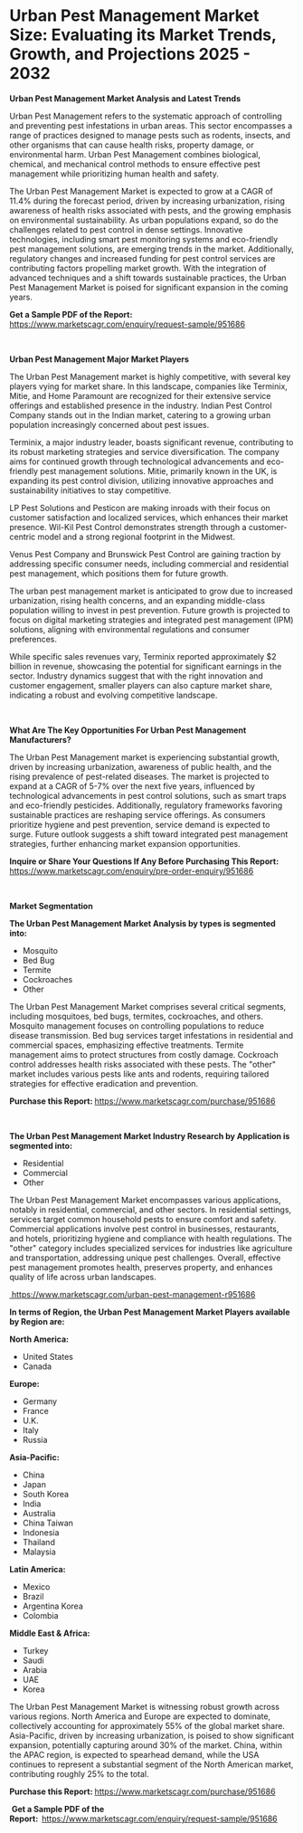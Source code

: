 <p><h1>Urban Pest Management Market Size: Evaluating its Market Trends, Growth, and Projections 2025 - 2032</h1></p><p><strong>Urban Pest Management Market Analysis and Latest Trends</strong></p>
<p><p>Urban Pest Management refers to the systematic approach of controlling and preventing pest infestations in urban areas. This sector encompasses a range of practices designed to manage pests such as rodents, insects, and other organisms that can cause health risks, property damage, or environmental harm. Urban Pest Management combines biological, chemical, and mechanical control methods to ensure effective pest management while prioritizing human health and safety.</p><p>The Urban Pest Management Market is expected to grow at a CAGR of 11.4% during the forecast period, driven by increasing urbanization, rising awareness of health risks associated with pests, and the growing emphasis on environmental sustainability. As urban populations expand, so do the challenges related to pest control in dense settings. Innovative technologies, including smart pest monitoring systems and eco-friendly pest management solutions, are emerging trends in the market. Additionally, regulatory changes and increased funding for pest control services are contributing factors propelling market growth. With the integration of advanced techniques and a shift towards sustainable practices, the Urban Pest Management Market is poised for significant expansion in the coming years.</p></p>
<p><strong>Get a Sample PDF of the Report:&nbsp;</strong> <a href="https://www.marketscagr.com/enquiry/request-sample/951686?utm_campaign=3369&utm_medium=2&utm_source=Github&utm_content=ia&utm_term=17042025&utm_id=urban-pest-management">https://www.marketscagr.com/enquiry/request-sample/951686</a></p>
<p>&nbsp;</p>
<p><strong>Urban Pest Management Major Market Players</strong></p>
<p><p>The Urban Pest Management market is highly competitive, with several key players vying for market share. In this landscape, companies like Terminix, Mitie, and Home Paramount are recognized for their extensive service offerings and established presence in the industry. Indian Pest Control Company stands out in the Indian market, catering to a growing urban population increasingly concerned about pest issues.</p><p>Terminix, a major industry leader, boasts significant revenue, contributing to its robust marketing strategies and service diversification. The company aims for continued growth through technological advancements and eco-friendly pest management solutions. Mitie, primarily known in the UK, is expanding its pest control division, utilizing innovative approaches and sustainability initiatives to stay competitive.</p><p>LP Pest Solutions and Pesticon are making inroads with their focus on customer satisfaction and localized services, which enhances their market presence. Wil-Kil Pest Control demonstrates strength through a customer-centric model and a strong regional footprint in the Midwest.</p><p>Venus Pest Company and Brunswick Pest Control are gaining traction by addressing specific consumer needs, including commercial and residential pest management, which positions them for future growth.</p><p>The urban pest management market is anticipated to grow due to increased urbanization, rising health concerns, and an expanding middle-class population willing to invest in pest prevention. Future growth is projected to focus on digital marketing strategies and integrated pest management (IPM) solutions, aligning with environmental regulations and consumer preferences.</p><p>While specific sales revenues vary, Terminix reported approximately $2 billion in revenue, showcasing the potential for significant earnings in the sector. Industry dynamics suggest that with the right innovation and customer engagement, smaller players can also capture market share, indicating a robust and evolving competitive landscape.</p></p>
<p>&nbsp;</p>
<p><strong>What Are The Key Opportunities For Urban Pest Management Manufacturers?</strong></p>
<p><p>The Urban Pest Management market is experiencing substantial growth, driven by increasing urbanization, awareness of public health, and the rising prevalence of pest-related diseases. The market is projected to expand at a CAGR of 5-7% over the next five years, influenced by technological advancements in pest control solutions, such as smart traps and eco-friendly pesticides. Additionally, regulatory frameworks favoring sustainable practices are reshaping service offerings. As consumers prioritize hygiene and pest prevention, service demand is expected to surge. Future outlook suggests a shift toward integrated pest management strategies, further enhancing market expansion opportunities.</p></p>
<p><strong>Inquire or Share Your Questions If Any Before Purchasing This Report:</strong> <a href="https://www.marketscagr.com/enquiry/pre-order-enquiry/951686?utm_campaign=3369&utm_medium=2&utm_source=Github&utm_content=ia&utm_term=17042025&utm_id=urban-pest-management">https://www.marketscagr.com/enquiry/pre-order-enquiry/951686</a></p>
<p>&nbsp;</p>
<p><strong>Market Segmentation</strong></p>
<p><strong>The Urban Pest Management Market Analysis by types is segmented into:</strong></p>
<p><ul><li>Mosquito</li><li>Bed Bug</li><li>Termite</li><li>Cockroaches</li><li>Other</li></ul></p>
<p><p>The Urban Pest Management Market comprises several critical segments, including mosquitoes, bed bugs, termites, cockroaches, and others. Mosquito management focuses on controlling populations to reduce disease transmission. Bed bug services target infestations in residential and commercial spaces, emphasizing effective treatments. Termite management aims to protect structures from costly damage. Cockroach control addresses health risks associated with these pests. The "other" market includes various pests like ants and rodents, requiring tailored strategies for effective eradication and prevention.</p></p>
<p><strong>Purchase this Report:&nbsp;</strong><a href="https://www.marketscagr.com/purchase/951686?utm_campaign=3369&utm_medium=2&utm_source=Github&utm_content=ia&utm_term=17042025&utm_id=urban-pest-management">https://www.marketscagr.com/purchase/951686</a></p>
<p>&nbsp;</p>
<p><strong>The Urban Pest Management Market Industry Research by Application is segmented into:</strong></p>
<p><ul><li>Residential</li><li>Commercial</li><li>Other</li></ul></p>
<p><p>The Urban Pest Management Market encompasses various applications, notably in residential, commercial, and other sectors. In residential settings, services target common household pests to ensure comfort and safety. Commercial applications involve pest control in businesses, restaurants, and hotels, prioritizing hygiene and compliance with health regulations. The "other" category includes specialized services for industries like agriculture and transportation, addressing unique pest challenges. Overall, effective pest management promotes health, preserves property, and enhances quality of life across urban landscapes.</p></p>
<p><a href="https://www.marketscagr.com/urban-pest-management-r951686?utm_campaign=3369&utm_medium=2&utm_source=Github&utm_content=ia&utm_term=17042025&utm_id=urban-pest-management">&nbsp;https://www.marketscagr.com/urban-pest-management-r951686</a></p>
<p><strong>In terms of Region, the Urban Pest Management Market Players available by Region are:</strong></p>
<p>
    <p> <strong> North America: </strong>
        <ul>
            <li>United States</li>
            <li>Canada</li>
        </ul>
        </p> 
    <p> <strong> Europe: </strong>
        <ul>
            <li>Germany</li>
            <li>France</li>
            <li>U.K.</li>
            <li>Italy</li>
            <li>Russia</li>
        </ul>
        </p> 
    <p> <strong> Asia-Pacific: </strong>
        <ul>
            <li>China</li>
            <li>Japan</li>
            <li>South Korea</li>
            <li>India</li>
            <li>Australia</li>
            <li>China Taiwan</li>
            <li>Indonesia</li>
            <li>Thailand</li>
            <li>Malaysia</li>
        </ul>
        </p> 
    <p> <strong> Latin America: </strong>
        <ul>
            <li>Mexico</li>
            <li>Brazil</li>
            <li>Argentina Korea</li>
            <li>Colombia</li>
        </ul>
        </p> 
    <p> <strong> Middle East & Africa: </strong>
        <ul>
            <li>Turkey</li>
            <li>Saudi</li>
            <li>Arabia</li>
            <li>UAE</li>
            <li>Korea</li>
        </ul>
    </p>
    </p>
<p><p>The Urban Pest Management Market is witnessing robust growth across various regions. North America and Europe are expected to dominate, collectively accounting for approximately 55% of the global market share. Asia-Pacific, driven by increasing urbanization, is poised to show significant expansion, potentially capturing around 30% of the market. China, within the APAC region, is expected to spearhead demand, while the USA continues to represent a substantial segment of the North American market, contributing roughly 25% to the total.</p></p>
<p><strong>Purchase this Report: </strong><a href="https://www.marketscagr.com/purchase/951686?utm_campaign=3369&utm_medium=2&utm_source=Github&utm_content=ia&utm_term=17042025&utm_id=urban-pest-management">https://www.marketscagr.com/purchase/951686</a></p>
<p>&nbsp;<strong>Get a Sample PDF of the Report:&nbsp;&nbsp;</strong><a href="https://www.marketscagr.com/enquiry/request-sample/951686?utm_campaign=3369&utm_medium=2&utm_source=Github&utm_content=ia&utm_term=17042025&utm_id=urban-pest-management">https://www.marketscagr.com/enquiry/request-sample/951686</a></p>
<p><strong></strong></p>
<p><p></p><p></p><p></p></p>